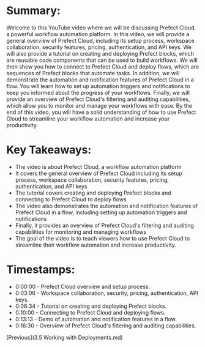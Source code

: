 # Summary:

Welcome to this YouTube video where we will be discussing Prefect Cloud, a powerful workflow automation platform. In this video, we will provide a general overview of Prefect Cloud, including its setup process, workspace collaboration, security features, pricing, authentication, and API keys. We will also provide a tutorial on creating and deploying Prefect blocks, which are reusable code components that can be used to build workflows. We will then show you how to connect to Prefect Cloud and deploy flows, which are sequences of Prefect blocks that automate tasks. In addition, we will demonstrate the automation and notification features of Prefect Cloud in a flow. You will learn how to set up automation triggers and notifications to keep you informed about the progress of your workflows. Finally, we will provide an overview of Prefect Cloud's filtering and auditing capabilities, which allow you to monitor and manage your workflows with ease. By the end of this video, you will have a solid understanding of how to use Prefect Cloud to streamline your workflow automation and increase your productivity.

# Key Takeaways:

- The video is about Prefect Cloud, a workflow automation platform
- It covers the general overview of Prefect Cloud including its setup process, workspace collaboration, security features, pricing, authentication, and API keys
- The tutorial covers creating and deploying Prefect blocks and connecting to Prefect Cloud to deploy flows
- The video also demonstrates the automation and notification features of Prefect Cloud in a flow, including setting up automation triggers and notifications
- Finally, it provides an overview of Prefect Cloud's filtering and auditing capabilities for monitoring and managing workflows
- The goal of the video is to teach viewers how to use Prefect Cloud to streamline their workflow automation and increase productivity.

# Timestamps:

- 0:00:00 - Prefect Cloud overview and setup process.
- 0:03:06 - Workspace collaboration, security, pricing, authentication, API keys.
- 0:06:34 - Tutorial on creating and deploying Prefect blocks.
- 0:10:00 - Connecting to Prefect Cloud and deploying flows.
- 0:13:13 - Demo of automation and notification features in a flow.
- 0:16:30 - Overview of Prefect Cloud's filtering and auditing capabilities.

[Previous](3.5 Working with Deployments.md)